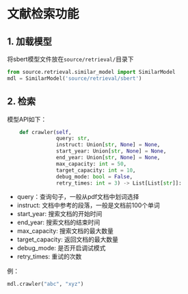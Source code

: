# 文献检索功能
## 1. 加载模型
将sbert模型文件放在`source/retrieval/`目录下
```python
from source.retrieval.similar_model import SimilarModel
mdl = SimilarModel('source/retrieval/sbert')
```
## 2. 检索
模型API如下：
```python
    def crawler(self,
                query: str,
                instruct: Union[str, None] = None,
                start_year: Union[str, None] = None,
                end_year: Union[str, None] = None,
                max_capacity: int = 50,
                target_capacity: int = 10,
                debug_mode: bool = False,
                retry_times: int = 3) -> List[List[str]]:
```
- query：查询句子，一般从pdf文档中划词选择
- instruct: 文档中参考的段落，一般是文档前100个单词
- start_year: 搜索文档的开始时间
- end_year: 搜索文档的结束时间
- max_capacity: 搜索文档的最大数量
- target_capacity: 返回文档的最大数量
- debug_mode: 是否开启调试模式
- retry_times: 重试的次数

例：
```python
mdl.crawler("abc", "xyz")
```

